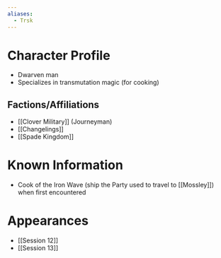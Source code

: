 ```yaml
---
aliases:
  - Trsk
---
```


# Character Profile
- Dwarven man
- Specializes in transmutation magic (for cooking)

## Factions/Affiliations
- [[Clover Military]] (Journeyman)
- [[Changelings]]
- [[Spade Kingdom]]

# Known Information
- Cook of the Iron Wave (ship the Party used to travel to [[Mossley]]) when first encountered 

# Appearances
- [[Session 12]]
- [[Session 13]]